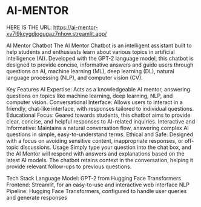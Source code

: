 # AI-MENTOR

HERE IS THE URL:
https://ai-mentor-xv7l9kcygdjogugaz7nhow.streamlit.app/

AI Mentor Chatbot
The AI Mentor Chatbot is an intelligent assistant built to help students and enthusiasts learn about various topics in artificial intelligence (AI). Developed with the GPT-2 language model, this chatbot is designed to provide concise, informative answers and guide users through questions on AI, machine learning (ML), deep learning (DL), natural language processing (NLP), and computer vision (CV).

Key Features
AI Expertise: Acts as a knowledgeable AI mentor, answering questions on topics like machine learning, deep learning, NLP, and computer vision.
Conversational Interface: Allows users to interact in a friendly, chat-like interface, with responses tailored to individual questions.
Educational Focus: Geared towards students, this chatbot aims to provide clear, concise, and helpful responses to AI-related inquiries.
Interactive and Informative: Maintains a natural conversation flow, answering complex AI questions in simple, easy-to-understand terms.
Ethical and Safe: Designed with a focus on avoiding sensitive content, inappropriate responses, or off-topic discussions.
Usage
Simply type your question into the chat box, and the AI Mentor will respond with answers and explanations based on the latest AI models. The chatbot retains context in the conversation, helping it provide relevant follow-ups to previous questions.

Tech Stack
Language Model: GPT-2 from Hugging Face Transformers
Frontend: Streamlit, for an easy-to-use and interactive web interface
NLP Pipeline: Hugging Face Transformers, configured to handle user queries and generate responses
